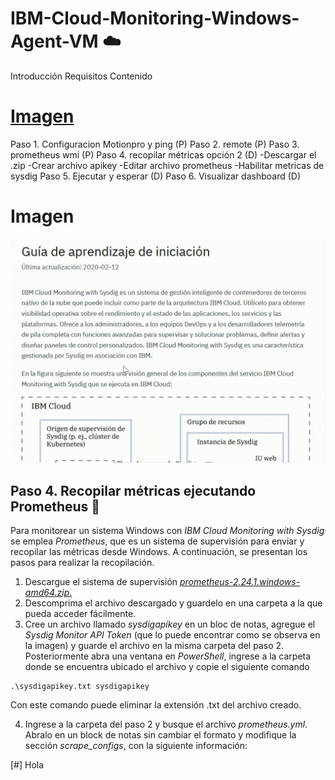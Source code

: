 # IBM-Cloud-Monitoring-Windows-Agent-VM :cloud:
Introducción
Requisitos
Contenido
# [Imagen](#Imagen)
Paso 1. Configuracion Motionpro y ping (P)
Paso 2. remote (P)
Paso 3. prometheus wmi (P)
Paso 4. recopilar métricas opción 2 (D)
-Descargar el .zip
-Crear archivo apikey
-Editar archivo prometheus
-Habilitar metricas de sysdig
Paso 5. Ejecutar y esperar (D)
Paso 6. Visualizar dashboard (D)

# Imagen
<p align="center"><img width="520" src="https://github.com/emeloibmco/IBM-Cloud-Monitoring-Windows-Agent-VM/blob/main/prueba_Trim.gif"></p>



## Paso 4. Recopilar métricas ejecutando Prometheus :hammer:
Para monitorear un sistema Windows con *IBM Cloud Monitoring with Sysdig* se emplea *Prometheus*, que es un sistema de supervisión para enviar y recopilar las métricas desde Windows. A continuación, se presentan los pasos para realizar la recopilación.

1. Descargue el sistema de supervisión [*prometheus-2.24.1.windows-amd64.zip*.](https://prometheus.io/download/) 
2. Descomprima el archivo descargado y guardelo en una carpeta a la que pueda acceder fácilmente. 
3. Cree un archivo llamado *sysdigapikey* en un bloc de notas, agregue el *Sysdig Monitor API Token* (que lo puede encontrar como se observa en la imagen) y guarde el archivo en la misma carpeta del paso 2. Posteriormente abra una ventana en *PowerShell*, ingrese a la carpeta donde se encuentra ubicado el archivo y copie el siguiente comando 
```
.\sysdigapikey.txt sysdigapikey
```
   Con este comando puede eliminar la extensión .txt del archivo creado. 

4. Ingrese a la carpeta del paso 2 y busque el archivo *prometheus.yml*. Abralo en un block de notas sin cambiar el formato y modifique la sección *scrape_configs*, con la siguiente información:



[#] Hola





